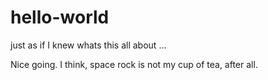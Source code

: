 # hello-world
just as if I knew whats this all about ...

Nice going. I think, space rock is not my cup of tea, after all.
